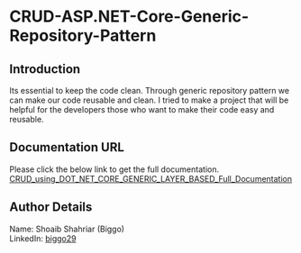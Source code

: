 # CRUD-ASP.NET-Core-Generic-Repository-Pattern

## Introduction
Its essential to keep the code clean. Through generic repository pattern we can make our code reusable and clean. I tried to make a project that will be helpful for the developers those who want to make their code easy and reusable. 

## Documentation URL

Please click the below link to get the full documentation. 
[CRUD_using_DOT_NET_CORE_GENERIC_LAYER_BASED_Full_Documentation](CRUD_using_DOT_NET_CORE_GENERIC_LAYER_BASED_Full_Documentation.pdf)


## Author Details
Name: Shoaib Shahriar (Biggo)  
LinkedIn: [biggo29](https://www.linkedin.com/in/biggo29/)
